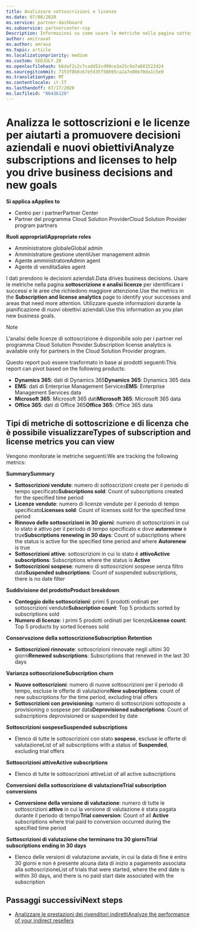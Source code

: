 ```yaml
---
title: Analizzare sottoscrizioni e licenze
ms.date: 07/08/2020
ms.service: partner-dashboard
ms.subservice: partnercenter-csp
Description: Informazioni su come usare le metriche nella pagina sottoscrizione e analisi licenze per identificare i successi e le aree che richiedono maggiore attenzione.
author: amitravat
ms.author: amrava
ms.topic: article
ms.localizationpriority: medium
ms.custom: SEOJULY.20
ms.openlocfilehash: b6daf2c2c7cadd52cd90ce3a25c9a7a681522d24
ms.sourcegitcommit: 7153f0b8c67efd35f58695ca2a7e00e70da1c5e9
ms.translationtype: MT
ms.contentlocale: it-IT
ms.lasthandoff: 07/17/2020
ms.locfileid: "86436120"
---
```

# <a name="analyze-subscriptions-and-licenses-to-help-you-drive-business-decisions-and-new-goals"></a><span data-ttu-id="0b26e-103">Analizza le sottoscrizioni e le licenze per aiutarti a promuovere decisioni aziendali e nuovi obiettivi</span><span class="sxs-lookup"><span data-stu-id="0b26e-103">Analyze subscriptions and licenses to help you drive business decisions and new goals</span></span>

<span data-ttu-id="0b26e-104">**Si applica a**</span><span class="sxs-lookup"><span data-stu-id="0b26e-104">**Applies to**</span></span>

- <span data-ttu-id="0b26e-105">Centro per i partner</span><span class="sxs-lookup"><span data-stu-id="0b26e-105">Partner Center</span></span>
- <span data-ttu-id="0b26e-106">Partner del programma Cloud Solution Provider</span><span class="sxs-lookup"><span data-stu-id="0b26e-106">Cloud Solution Provider program partners</span></span>

<span data-ttu-id="0b26e-107">**Ruoli appropriati**</span><span class="sxs-lookup"><span data-stu-id="0b26e-107">**Appropriate roles**</span></span>

- <span data-ttu-id="0b26e-108">Amministratore globale</span><span class="sxs-lookup"><span data-stu-id="0b26e-108">Global admin</span></span>
- <span data-ttu-id="0b26e-109">Amministratore gestione utenti</span><span class="sxs-lookup"><span data-stu-id="0b26e-109">User management admin</span></span>
- <span data-ttu-id="0b26e-110">Agente amministratore</span><span class="sxs-lookup"><span data-stu-id="0b26e-110">Admin agent</span></span>
- <span data-ttu-id="0b26e-111">Agente di vendita</span><span class="sxs-lookup"><span data-stu-id="0b26e-111">Sales agent</span></span>

<span data-ttu-id="0b26e-112">I dati prendono le decisioni aziendali.</span><span class="sxs-lookup"><span data-stu-id="0b26e-112">Data drives business decisions.</span></span> <span data-ttu-id="0b26e-113">Usare le metriche nella pagina **sottoscrizione e analisi licenze** per identificare i successi e le aree che richiedono maggiore attenzione.</span><span class="sxs-lookup"><span data-stu-id="0b26e-113">Use the metrics in the **Subscription and license analytics** page to identify your successes and areas that need more attention.</span></span> <span data-ttu-id="0b26e-114">Utilizzare queste informazioni durante la pianificazione di nuovi obiettivi aziendali.</span><span class="sxs-lookup"><span data-stu-id="0b26e-114">Use this information as you plan new business goals.</span></span>

> [!NOTE]
> <span data-ttu-id="0b26e-115">L'analisi delle licenze di sottoscrizione è disponibile solo per i partner nel programma Cloud Solution Provider.</span><span class="sxs-lookup"><span data-stu-id="0b26e-115">Subscription license analytics is available only for partners in the Cloud Solution Provider program.</span></span>


<span data-ttu-id="0b26e-116">Questo report può essere trasformato in base ai prodotti seguenti:</span><span class="sxs-lookup"><span data-stu-id="0b26e-116">This report can pivot based on the following products:</span></span>

 - <span data-ttu-id="0b26e-117">**Dynamics 365**: dati di Dynamics 365</span><span class="sxs-lookup"><span data-stu-id="0b26e-117">**Dynamics 365**: Dynamics 365 data</span></span>  
 - <span data-ttu-id="0b26e-118">**EMS**: dati di Enterprise Management Services</span><span class="sxs-lookup"><span data-stu-id="0b26e-118">**EMS**: Enterprise Management Services data</span></span>  
 - <span data-ttu-id="0b26e-119">**Microsoft 365**: Microsoft 365 dati</span><span class="sxs-lookup"><span data-stu-id="0b26e-119">**Microsoft 365**: Microsoft 365 data</span></span>  
 - <span data-ttu-id="0b26e-120">**Office 365**: dati di Office 365</span><span class="sxs-lookup"><span data-stu-id="0b26e-120">**Office 365**: Office 365 data</span></span>  


## <a name="types-of-subscription-and-license-metrics-you-can-view"></a><span data-ttu-id="0b26e-121">Tipi di metriche di sottoscrizione e di licenza che è possibile visualizzare</span><span class="sxs-lookup"><span data-stu-id="0b26e-121">Types of subscription and license metrics you can view</span></span>

<span data-ttu-id="0b26e-122">Vengono monitorate le metriche seguenti:</span><span class="sxs-lookup"><span data-stu-id="0b26e-122">We are tracking the following metrics:</span></span>

<span data-ttu-id="0b26e-123">**Summary**</span><span class="sxs-lookup"><span data-stu-id="0b26e-123">**Summary**</span></span>  
 - <span data-ttu-id="0b26e-124">**Sottoscrizioni vendute**: numero di sottoscrizioni create per il periodo di tempo specificato</span><span class="sxs-lookup"><span data-stu-id="0b26e-124">**Subscriptions sold**: Count of subscriptions created for the specified time period</span></span>  
 - <span data-ttu-id="0b26e-125">**Licenze vendute**: numero di licenze vendute per il periodo di tempo specificato</span><span class="sxs-lookup"><span data-stu-id="0b26e-125">**Licenses sold**: Count of licenses sold for the specified time period</span></span>   
 - <span data-ttu-id="0b26e-126">**Rinnovo delle sottoscrizioni in 30 giorni**: numero di sottoscrizioni in cui lo stato è attivo per il periodo di tempo specificato e dove **autorenew** è true</span><span class="sxs-lookup"><span data-stu-id="0b26e-126">**Subscriptions renewing in 30 days**: Count of subscriptions where the status is active for the specified time period and where **Autorenew** is true</span></span>
 - <span data-ttu-id="0b26e-127">**Sottoscrizioni attive**: sottoscrizioni in cui lo stato è **attivo**</span><span class="sxs-lookup"><span data-stu-id="0b26e-127">**Active subscriptions**: Subscriptions where the status is **Active**</span></span>  
 - <span data-ttu-id="0b26e-128">**Sottoscrizioni sospese**: numero di sottoscrizioni sospese senza filtro data</span><span class="sxs-lookup"><span data-stu-id="0b26e-128">**Suspended subscriptions**: Count of suspended subscriptions, there is no date filter</span></span>  

<span data-ttu-id="0b26e-129">**Suddivisione del prodotto**</span><span class="sxs-lookup"><span data-stu-id="0b26e-129">**Product breakdown**</span></span>  
 - <span data-ttu-id="0b26e-130">**Conteggio delle sottoscrizioni**: primi 5 prodotti ordinati per sottoscrizioni vendute</span><span class="sxs-lookup"><span data-stu-id="0b26e-130">**Subscription count**: Top 5 products sorted by subscriptions sold</span></span>  
 - <span data-ttu-id="0b26e-131">**Numero di licenze**: i primi 5 prodotti ordinati per licenze</span><span class="sxs-lookup"><span data-stu-id="0b26e-131">**License count**: Top 5 products by sorted licenses sold</span></span>

<span data-ttu-id="0b26e-132">**Conservazione della sottoscrizione**</span><span class="sxs-lookup"><span data-stu-id="0b26e-132">**Subscription Retention**</span></span>
 - <span data-ttu-id="0b26e-133">**Sottoscrizioni rinnovate**: sottoscrizioni rinnovate negli ultimi 30 giorni</span><span class="sxs-lookup"><span data-stu-id="0b26e-133">**Renewed subscriptions**: Subscriptions that renewed in the last 30 days</span></span>  

<span data-ttu-id="0b26e-134">**Varianza sottoscrizione**</span><span class="sxs-lookup"><span data-stu-id="0b26e-134">**Subscription churn**</span></span>  
 - <span data-ttu-id="0b26e-135">**Nuove sottoscrizioni**: numero di nuove sottoscrizioni per il periodo di tempo, escluse le offerte di valutazione</span><span class="sxs-lookup"><span data-stu-id="0b26e-135">**New subscriptions**: count of new subscriptions for the time period, excluding trial offers</span></span>  
 - <span data-ttu-id="0b26e-136">**Sottoscrizioni con provisioning**: numero di sottoscrizioni sottoposte a provisioning o sospese per data</span><span class="sxs-lookup"><span data-stu-id="0b26e-136">**Deprovisioned subscriptions**: Count of subscriptions deprovisioned or suspended by date</span></span>  

<span data-ttu-id="0b26e-137">**Sottoscrizioni sospese**</span><span class="sxs-lookup"><span data-stu-id="0b26e-137">**Suspended subscriptions**</span></span>  
 - <span data-ttu-id="0b26e-138">Elenco di tutte le sottoscrizioni con stato **sospeso**, escluse le offerte di valutazione</span><span class="sxs-lookup"><span data-stu-id="0b26e-138">List of all subscriptions with a status of **Suspended**, excluding trial offers</span></span>  
  
<span data-ttu-id="0b26e-139">**Sottoscrizioni attive**</span><span class="sxs-lookup"><span data-stu-id="0b26e-139">**Active subscriptions**</span></span>
 - <span data-ttu-id="0b26e-140">Elenco di tutte le sottoscrizioni attive</span><span class="sxs-lookup"><span data-stu-id="0b26e-140">List of all active subscriptions</span></span>  

<span data-ttu-id="0b26e-141">**Conversioni della sottoscrizione di valutazione**</span><span class="sxs-lookup"><span data-stu-id="0b26e-141">**Trial subscription conversions**</span></span>  
 - <span data-ttu-id="0b26e-142">**Conversione della versione di valutazione**: numero di tutte le sottoscrizioni **attive** in cui la versione di valutazione è stata pagata durante il periodo di tempo</span><span class="sxs-lookup"><span data-stu-id="0b26e-142">**Trial conversion**: Count of all **Active** subscriptions where trial paid to conversion occurred during the specified time period</span></span>  

<span data-ttu-id="0b26e-143">**Sottoscrizioni di valutazione che terminano tra 30 giorni**</span><span class="sxs-lookup"><span data-stu-id="0b26e-143">**Trial subscriptions ending in 30 days**</span></span>  
 - <span data-ttu-id="0b26e-144">Elenco delle versioni di valutazione avviate, in cui la data di fine è entro 30 giorni e non è presente alcuna data di inizio a pagamento associata alla sottoscrizione</span><span class="sxs-lookup"><span data-stu-id="0b26e-144">List of trials that were started, where the end date is within 30 days, and there is no paid start date associated with the subscription</span></span>  

## <a name="next-steps"></a><span data-ttu-id="0b26e-145">Passaggi successivi</span><span class="sxs-lookup"><span data-stu-id="0b26e-145">Next steps</span></span>

- [<span data-ttu-id="0b26e-146">Analizzare le prestazioni dei rivenditori indiretti</span><span class="sxs-lookup"><span data-stu-id="0b26e-146">Analyze the performance of your indirect resellers</span></span>](analyze-indirect-resellers.md)